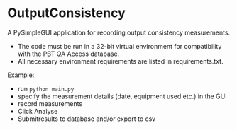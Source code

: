 # OutputConsistency

A PySimpleGUI application for recording output consistency measurements.  
*  The code must be run in a 32-bit virtual environment for compatibility with the PBT QA Access database.  
*  All necessary environment requirements are listed in requirements.txt.  
  
Example:
*  run `python main.py`
*  specify the measurement details (date, equipment used etc.) in the GUI
*  record measurements
*  Click Analyse
*  Submitresults to database and/or export to csv
